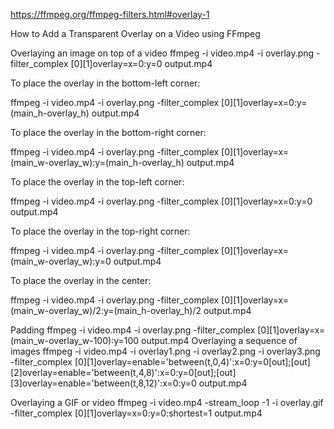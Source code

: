 https://ffmpeg.org/ffmpeg-filters.html#overlay-1

How to Add a Transparent Overlay on a Video using FFmpeg

Overlaying an image on top of a video
ffmpeg -i video.mp4 -i overlay.png -filter_complex [0][1]overlay=x=0:y=0 output.mp4

To place the overlay in the bottom-left corner:

ffmpeg -i video.mp4 -i overlay.png -filter_complex [0][1]overlay=x=0:y=(main_h-overlay_h) output.mp4

To place the overlay in the bottom-right corner:

ffmpeg -i video.mp4 -i overlay.png -filter_complex [0][1]overlay=x=(main_w-overlay_w):y=(main_h-overlay_h) output.mp4

To place the overlay in the top-left corner:

ffmpeg -i video.mp4 -i overlay.png -filter_complex [0][1]overlay=x=0:y=0 output.mp4

To place the overlay in the top-right corner:

ffmpeg -i video.mp4 -i overlay.png -filter_complex [0][1]overlay=x=(main_w-overlay_w):y=0 output.mp4

To place the overlay in the center:

ffmpeg -i video.mp4 -i overlay.png -filter_complex [0][1]overlay=x=(main_w-overlay_w)/2:y=(main_h-overlay_h)/2 output.mp4


Padding
ffmpeg -i video.mp4 -i overlay.png -filter_complex [0][1]overlay=x=(main_w-overlay_w-100):y=100 output.mp4
Overlaying a sequence of images
ffmpeg -i video.mp4 -i overlay1.png -i overlay2.png -i overlay3.png -filter_complex [0][1]overlay=enable='between(t,0,4)':x=0:y=0[out];[out][2]overlay=enable='between(t,4,8)':x=0:y=0[out];[out][3]overlay=enable='between(t,8,12)':x=0:y=0 output.mp4

Overlaying a GIF or video
ffmpeg -i video.mp4 -stream_loop -1 -i overlay.gif -filter_complex [0][1]overlay=x=0:y=0:shortest=1 output.mp4
